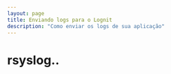 ```yaml
---
layout: page
title: Enviando logs para o Lognit
description: "Como enviar os logs de sua aplicação"
---
```


# rsyslog..

